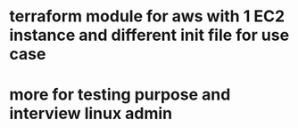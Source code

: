 # terraform module for aws with 1 EC2 instance and different init file for use case
# more for testing purpose and interview linux admin
